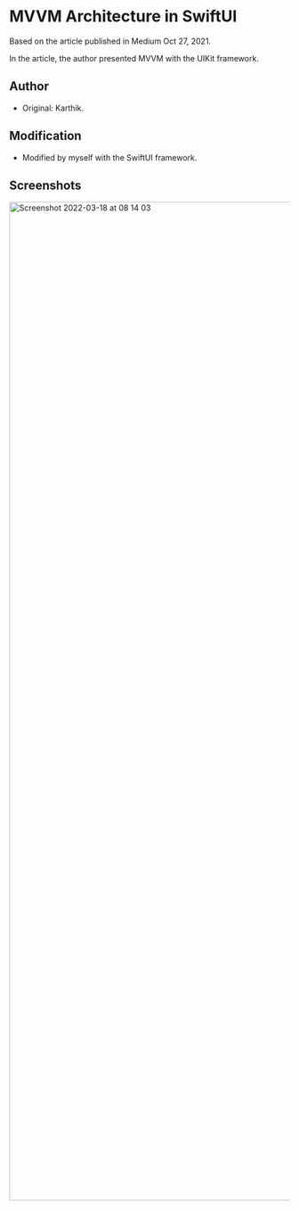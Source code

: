
# MVVM Architecture in SwiftUI

Based on the article published in Medium Oct 27, 2021. 

In the article, the author presented MVVM with the UIKit framework.


## Author

- Original: Karthik. 


## Modification

- Modified by myself with the SwiftUI framework.
## Screenshots

<img width="1792" alt="Screenshot 2022-03-18 at 08 14 03" src="https://user-images.githubusercontent.com/17040667/158957151-1c54c0a6-6f61-441d-a7a1-a42af1ca6691.png">

